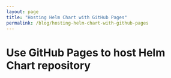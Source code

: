 ```yaml
---
layout: page
title: "Hosting Helm Chart with GitHub Pages"
permalink: /blog/hosting-helm-chart-with-github-pages
---
```


Use GitHub Pages to host Helm Chart repository
=
